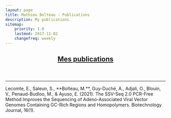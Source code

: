 ```yaml
---
layout: page
title: Mathieu Bolteau - Publications
description: My publications.
sitemap:
    priority: 1.0
    lastmod: 2017-11-02
    changefreq: weekly
---
```

<header class="major">
<h2><a href="#">Mes publications</a></h2>
</header>

<hr />
Lecomte, E., Saleun, S., **Bolteau, M.**, Guy-Duché, A., Adjali, O., Blouin, V., Penaud-Budloo, M., & Ayuso, E. (2021). The SSV-Seq 2.0 PCR-Free Method Improves the Sequencing of Adeno-Associated Viral Vector Genomes Containing GC-Rich Regions and Homopolymers. Biotechnology Journal, 16(1).  <a href="https://doi.org/10.1002/biot.202000016" class="icon fa-plus button special small" target="_blank"></a>